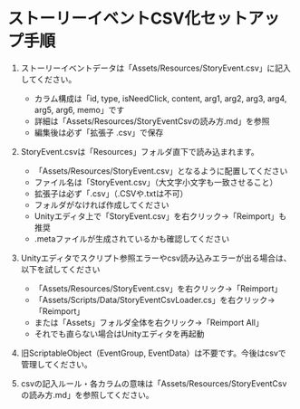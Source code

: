 # ストーリーイベントCSV化セットアップ手順

1. ストーリーイベントデータは「Assets/Resources/StoryEvent.csv」に記入してください。
   - カラム構成は「id, type, isNeedClick, content, arg1, arg2, arg3, arg4, arg5, arg6, memo」です
   - 詳細は「Assets/Resources/StoryEventCsvの読み方.md」を参照
   - 編集後は必ず「拡張子 .csv」で保存

2. StoryEvent.csvは「Resources」フォルダ直下で読み込まれます。
   - 「Assets/Resources/StoryEvent.csv」となるように配置してください
   - ファイル名は「StoryEvent.csv」（大文字小文字も一致させること）
   - 拡張子は必ず「.csv」（.CSVや.txtは不可）
   - フォルダがなければ作成してください
   - Unityエディタ上で「StoryEvent.csv」を右クリック→「Reimport」も推奨
   - .metaファイルが生成されているかも確認してください

3. Unityエディタでスクリプト参照エラーやcsv読み込みエラーが出る場合は、以下を試してください
   - 「Assets/Resources/StoryEvent.csv」を右クリック→「Reimport」
   - 「Assets/Scripts/Data/StoryEventCsvLoader.cs」を右クリック→「Reimport」
   - または「Assets」フォルダ全体を右クリック→「Reimport All」
   - それでも直らない場合はUnityエディタを再起動

4. 旧ScriptableObject（EventGroup, EventData）は不要です。今後はcsvで管理してください。

5. csvの記入ルール・各カラムの意味は「Assets/Resources/StoryEventCsvの読み方.md」を参照してください。
